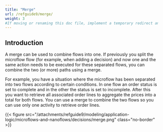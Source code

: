 ```yaml
---
title: "Merge"
url: /refguide9/merge/
weight: 3
#If moving or renaming this doc file, implement a temporary redirect and let the respective team know they should update the URL in the product. See Mapping to Products for more details.
---
```


## Introduction

A merge can be used to combine flows into one. If previously you split the microflow flow (for example, when adding a decision) and now one and the same action needs to be executed for these separated flows, you can combine the two (or more) paths using a merge. 

For example, you have a situation where the microflow has been separated into two flows according to certain conditions. In one flow an order status is set to complete and in the other the status is set to incomplete. After this you want to retrieve all associated order lines to aggregate the prices into a total for both flows. You can use a merge to combine the two flows so you can use only one activity to retrieve order lines.

{{< figure src="/attachments/refguide9/modeling/application-logic/microflows-and-nanoflows/decisions/merge.png" class="no-border" >}}

